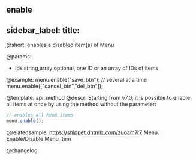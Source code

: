 enable
---
sidebar_label: 
title: 
---          

@short: enables a disabled item(s) of Menu


@params:
- ids 		string,array		optional, one ID or an array of IDs of items



@example:
menu.enable("save_btn");
// several at a time
menu.enable(["cancel_btn","del_btn"]);


@template: api_method
@descr:
Starting from v7.0, it is possible to enable all items at once by using the method without the parameter:

~~~js
// enables all Menu items
menu.enable();
~~~


@relatedsample: https://snippet.dhtmlx.com/zuoam7r7	Menu. Enable/Disable Menu Item



@changelog:


